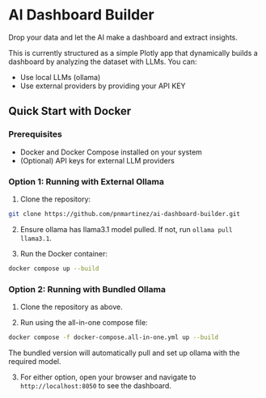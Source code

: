 # AI Dashboard Builder

Drop your data and let the AI make a dashboard and extract insights.

This is currently structured as a simple Plotly app that dynamically builds a dashboard by analyzing the dataset with LLMs. You can:
- Use local LLMs (ollama)
- Use external providers by providing your API KEY

## Quick Start with Docker

### Prerequisites
- Docker and Docker Compose installed on your system
- (Optional) API keys for external LLM providers

### Option 1: Running with External Ollama

1. Clone the repository:
```bash
git clone https://github.com/pnmartinez/ai-dashboard-builder.git
```

2. Ensure ollama has llama3.1 model pulled. If not, run `ollama pull llama3.1`.

3. Run the Docker container:
```bash
docker compose up --build
```

### Option 2: Running with Bundled Ollama

1. Clone the repository as above.

2. Run using the all-in-one compose file:
```bash
docker compose -f docker-compose.all-in-one.yml up --build
```

The bundled version will automatically pull and set up ollama with the required model.

3. For either option, open your browser and navigate to `http://localhost:8050` to see the dashboard.
